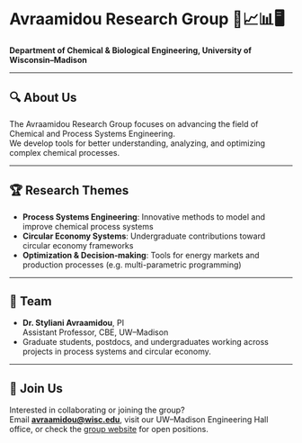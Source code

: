 # Avraamidou Research Group 🔬📈📊🖥️
**Department of Chemical & Biological Engineering, University of Wisconsin–Madison**

---

## 🔍 About Us  
The Avraamidou Research Group focuses on advancing the field of Chemical and Process Systems Engineering.  
We develop tools for better understanding, analyzing, and optimizing complex chemical processes.

---

## 🏆 Research Themes  
- **Process Systems Engineering**: Innovative methods to model and improve chemical process systems  
- **Circular Economy Systems**: Undergraduate contributions toward circular economy frameworks  
- **Optimization & Decision‑making**: Tools for energy markets and production processes (e.g. multi-parametric programming)

---

## 👥 Team  
- **Dr. Styliani Avraamidou**, PI  
  Assistant Professor, CBE, UW–Madison
- Graduate students, postdocs, and undergraduates working across projects in process systems and circular economy.

---

## 🤝 Join Us  
Interested in collaborating or joining the group?  
Email **avraamidou@wisc.edu**, visit our UW–Madison Engineering Hall office, or check the [group website](https://avraamidougroup.che.wisc.edu) for open positions.

